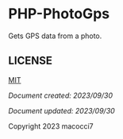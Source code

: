 # PHP-PhotoGps
Gets GPS data from a photo.

## LICENSE

[MIT](LICENSE)


*Document created: 2023/09/30*

*Document updated: 2023/09/30*

Copyright 2023 macocci7

